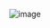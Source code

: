 ![image](https://github.com/robmars123/RobinsonM-C968-InventoryManagementSystem/assets/17890340/6e21072b-1ec7-4028-933c-15ca4af4c22e)
